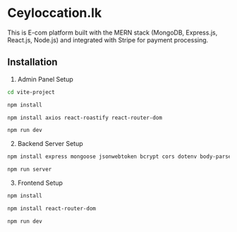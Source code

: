 # Ceyloccation.lk
This is E-com platform built with the MERN stack (MongoDB, Express.js, React.js, Node.js) and integrated with Stripe for payment processing.

## Installation

1. Admin Panel Setup

```bash
cd vite-project
```

```bash
npm install
```
```bash
npm install axios react-roastify react-router-dom
```

```bash
npm run dev
```
2. Backend Server Setup

```bash
npm install express mongoose jsonwebtoken bcrypt cors dotenv body-parser multer stripe validator nodemon
```
```bash
npm run server
```

3. Frontend Setup
```bash
npm install
```
```bash
npm install react-router-dom
```
```bash
npm run dev
```







